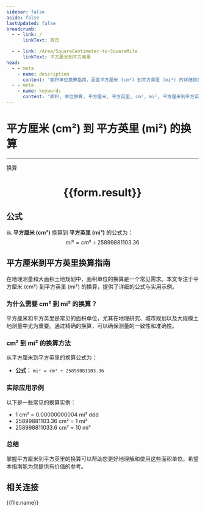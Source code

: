 ```yaml
---
sidebar: false
aside: false
lastUpdated: false
breadcrumb:
  - - link: /
      linkText: 首页

  - - link: /Area/SquareCentimeter-to-SquareMile
      linkText: 平方厘米到平方英里
head:
  - - meta
    - name: description
      content: "面积单位换算指南，涵盖平方厘米 (cm²) 到平方英里 (mi²) 的详细换算公式与说明。"
  - - meta
    - name: keywords
      content: "面积, 单位换算, 平方厘米, 平方英里, cm², mi², 平方厘米到平方英里, 面积换算指南"
---
```

# 平方厘米 (cm²) 到 平方英里 (mi²) 的换算
---
<script setup>
import { onMounted, reactive, inject, ref } from 'vue'
import { NButton, NForm, NFormItem, NInput, NInputNumber, NSelect, NCard, useMessage,NGrid ,NGi } from 'naive-ui'
import { defineClientComponent } from 'vitepress'
import { Area } from '../../files';

const convert = inject('convert')

const form = reactive({
  number: null,
  result: '',
})

const convertHandler = () => {
  if (form.number !== null && !isNaN(form.number)) {
    const convertedValue = parseFloat(form.number) / 25899881103.36
    form.result = `${form.number}cm² = ${convertedValue.toFixed(10)}mi²`
  } else {
    form.result = '请输入有效的数值。'
  }
}
</script>

<n-form size="large" :model="form">
  <n-form-item label="平方厘米 (cm²)">
    <n-input-number v-model:value="form.number" placeholder="输入平方厘米" style="width: 100%" />
  </n-form-item>
  <n-form-item>
    <n-button type="primary" @click="convertHandler" block>换算</n-button>
  </n-form-item>
</n-form>

<n-card  embedded :bordered="false" hoverable>
  <div  style="text-align:center">
    <h1>{{form.result}}</h1>
  </div>
</n-card>

## 公式

从 **平方厘米 (cm²)** 换算到 **平方英里 (mi²)** 的公式为：
$$ mi² = cm² \div 25899881103.36 $$

## 平方厘米到平方英里换算指南

在地理测量和大面积土地规划中，面积单位的换算是一个常见需求。本文专注于平方厘米 (cm²) 到平方英里 (mi²) 的换算，提供了详细的公式与实用示例。

### 为什么需要 cm² 到 mi² 的换算？

平方厘米和平方英里是常见的面积单位，尤其在地理研究、城市规划以及大规模土地测量中尤为重要。通过精确的换算，可以确保测量的一致性和准确性。

### cm² 到 mi² 的换算方法

从平方厘米到平方英里的换算公式为：

- **公式：** `mi² = cm² ÷ 25899881103.36`

### 实际应用示例

以下是一些常见的换算实例：

- 1 cm² = 0.00000000004 mi²
ddd
- 25899881103.36 cm² = 1 mi²
- 258998811033.6 cm² = 10 mi²

### 总结

掌握平方厘米到平方英里的换算可以帮助您更好地理解和使用这些面积单位。希望本指南能为您提供有价值的参考。

## 相关连接
<n-grid x-gap="12" :cols="3">
  <n-gi v-for="(file, index) in Area" :key="index">
    <n-button
      text
      tag="a"
      :href="file.path"
      type="primary"
    >
      {{file.name}}
    </n-button>
  </n-gi>
</n-grid>